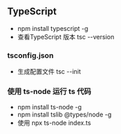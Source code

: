 ## TypeScript 
- npm install typescript -g
- 查看TypeScript 版本  tsc --version


### tsconfig.json
- 生成配置文件 tsc --init


### 使用 ts-node 运行 ts 代码
- npm install ts-node -g
- npm install tslib @types/node -g
- 使用 npx ts-node index.ts




